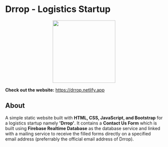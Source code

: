 # Drrop - Logistics Startup
<p align="center">
  <img width="200" height="200" src="https://user-images.githubusercontent.com/48212928/115912406-e936ee00-a48c-11eb-834b-92c2671dbffa.png">
</p>

**Check out the website:** https://drrop.netlify.app

## About
A simple static website built with **HTML, CSS, JavaScript, and Bootstrap** for a logistics startup namely **'Drrop'**. It contains a **Contact Us Form** which is built using **Firebase Realtime Database** as the database service and linked with a mailing service to receive the filled forms directly on a specified email address (preferrably the official email address of Drrop).
